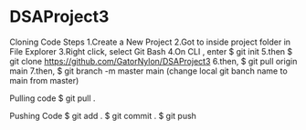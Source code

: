 # DSAProject3
Cloning Code 
Steps
1.Create a New Project
2.Got to inside project folder in File Explorer
3.Right click, select Git Bash
4.On CLI , enter $ git init
5.then $ git clone https://github.com/GatorNylon/DSAProject3
6.then, $ git pull origin main
7.then, $ git branch -m master main (change local git banch name to main from master)

Pulling code
$ git pull .

Pushing Code
$ git add .
$ git commit .
$ git push

